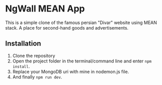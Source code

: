 # NgWall MEAN App

This is a simple clone of the famous persian "Divar" website using MEAN stack. A place for second-hand goods and advertisements.

## Installation

1. Clone the repository
2. Open the project folder in the terminal/command line and enter `npm install`.
3. Replace your MongoDB uri with mine in nodemon.js file.
4. And finally `npm run dev`.
